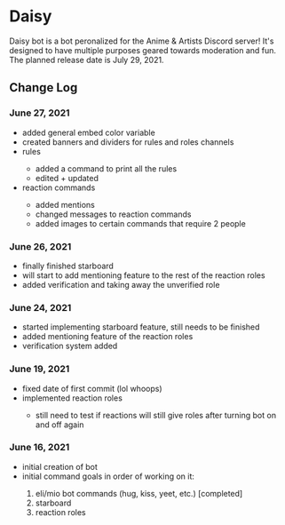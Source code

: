 <h1>Daisy</h1>
<p>Daisy bot is a bot peronalized for the Anime & Artists Discord server! It's designed to have multiple purposes geared towards moderation and fun. The planned release date is July 29, 2021.</p>
<h2>Change Log</h2>
<h3>June 27, 2021</h3>
  <p>
    <ul>
      <li>added general embed color variable</li>
      <li>created banners and dividers for rules and roles channels</li>
      <li>rules</li>
        <ul>
          <li>added a command to print all the rules</li>
          <li>edited + updated
        </ul>
      <li>reaction commands</li>
        <ul>
          <li>added mentions</li>
          <li>changed messages to reaction commands</li>
          <li>added images to certain commands that require 2 people</li>
        </ul>
    </ul>
  </p>

<h3>June 26, 2021</h3>
  <p>
    <ul>
      <li>finally finished starboard</li>
      <li>will start to add mentioning feature to the rest of the reaction roles</li>
      <li>added verification and taking away the unverified role</li>
    </ul>
  </p>

<h3>June 24, 2021</h3>
  <p>
    <ul>
      <li>started implementing starboard feature, still needs to be finished</li>
      <li>added mentioning feature of the reaction roles
      <li>verification system added</li>
    </ul>
  </p>

<h3>June 19, 2021</h3>
  <p>
    <ul>
      <li>fixed date of first commit (lol whoops)
      <li>implemented reaction roles</li>
        <ul><li>still need to test if reactions will still give roles after turning bot on and off again</li></ul>
    </ul>
  </p>

<h3>June 16, 2021</h3>
  <p>
    <ul>
      <li>initial creation of bot</li>
      <li>initial command goals in order of working on it:</li>
      <ol>
        <li>eli/mio bot commands (hug, kiss, yeet, etc.) [completed]</li>
        <li>starboard</li>
        <li>reaction roles</li>
      </ol>
    </ul>
  </p>

